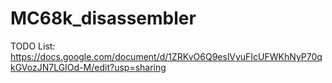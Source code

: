 MC68k_disassembler
====================

TODO List:
https://docs.google.com/document/d/1ZRKvO6Q9eslVyuFIcUFWKhNyP70qkGVozJN7LGIOd-M/edit?usp=sharing
